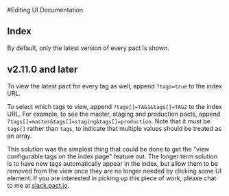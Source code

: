 #Editing UI Documentation

## Index

By default, only the latest version of every pact is shown.

## v2.11.0 and later

To view the latest pact for every tag as well, append `?tags=true` to the index URL.

To select which tags to view, append `?tags[]=TAG1&tags[]=TAG2` to the index URL. For example, to see the master, staging and production pacts, append `?tags[]=master&tags[]=staging&tags[]=production`. Note that it must be `tags[]` rather than `tags`, to indicate that multiple values should be treated as an array.

This solution was the simplest thing that could be done to get the "view configurable tags on the index page" feature out. The longer term solution is to have new tags automatically appear in the index, but allow them to be removed from the view once they are no longer needed by clicking some UI element. If you are interested in picking up this piece of work, please chat to me at [slack.pact.io](http://slack.pact.io).

